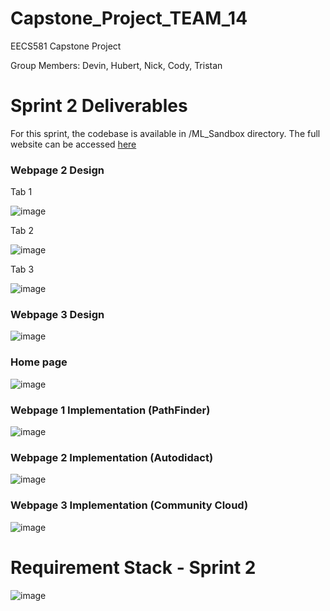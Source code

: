 # Capstone_Project_TEAM_14
EECS581 Capstone Project

Group Members: Devin, Hubert, Nick, Cody, Tristan
# Sprint 2 Deliverables 

For this sprint, the codebase is available in /ML_Sandbox directory.
The full website can be accessed [here](https://mlsandbox.streamlit.app/)

<h3>Webpage 2 Design</h3>

Tab 1

![image](https://github.com/DevinRS/Capstone_Project/assets/103350414/6c44a1b1-7d34-4ce9-9d10-6915479b1a29)

Tab 2

![image](https://github.com/DevinRS/Capstone_Project/assets/103350414/7dfdf6bb-930b-4f3f-ba1b-ec27603c0fa3)

Tab 3

![image](https://github.com/DevinRS/Capstone_Project/assets/103350414/3eeb1a9f-47ed-440a-a911-5d9727f3c5f0)


<h3>Webpage 3 Design</h3>

![image](https://github.com/DevinRS/Capstone_Project/assets/103350414/b38c87bd-8e6e-4dce-83c0-ab215e726680)


<h3>Home page</h3>

![image](https://github.com/DevinRS/Capstone_Project/assets/103350414/cab1e79d-1dc2-426d-ae84-1b1940c668ee)


<h3>Webpage 1 Implementation (PathFinder)</h3>

![image](https://github.com/DevinRS/Capstone_Project/assets/103350414/a9bdec70-9cc0-4a11-bfb3-ed5284ca0277)


<h3>Webpage 2 Implementation (Autodidact)</h3>

![image](https://github.com/DevinRS/Capstone_Project/assets/103350414/e51e6053-6677-4135-8486-b742b0a25dbf)


<h3>Webpage 3 Implementation (Community Cloud)</h3>

![image](https://github.com/DevinRS/Capstone_Project/assets/103350414/abcf436b-b065-4103-855e-9875abb6c210)


  
# Requirement Stack - Sprint 2 

![image](https://github.com/DevinRS/Capstone_Project/assets/103350414/bd4c9d37-f48b-47d8-8d5f-5b6c422fbe35)




